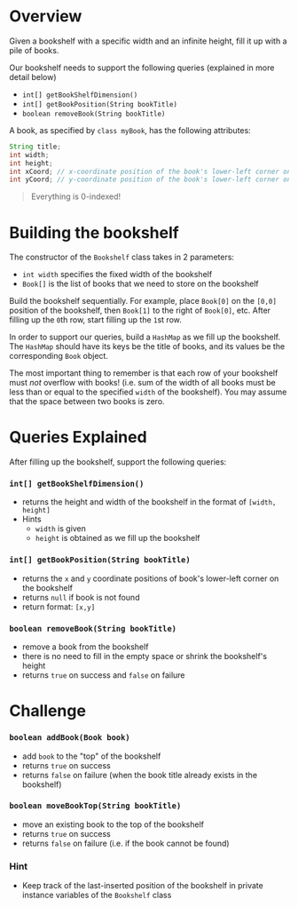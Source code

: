 # Overview
Given a bookshelf with a specific width and an infinite height, fill it up with a pile of books.

Our bookshelf needs to support the following queries (explained in more detail below)
- `int[] getBookShelfDimension()`
- `int[] getBookPosition(String bookTitle)`
- `boolean removeBook(String bookTitle)`

A book, as specified by `class myBook`, has the following attributes:
```java
String title;
int width;      
int height;
int xCoord; // x-coordinate position of the book's lower-left corner on the bookshelf
int yCoord; // y-coordinate position of the book's lower-left corner on the bookshelf
```
> Everything is 0-indexed!

# Building the bookshelf
The constructor of the `Bookshelf` class takes in 2 parameters:
- `int width` specifies the fixed width of the bookshelf
- `Book[]` is the list of books that we need to store on the bookshelf

Build the bookshelf sequentially. For example, place `Book[0]` on the `[0,0]` position of the bookshelf, then `Book[1]` to the right of `Book[0]`, etc. After filling up the `0`th row, start filling up the `1`st row.

In order to support our queries, build a `HashMap` as we fill up the bookshelf. The `HashMap` should have its keys be the title of books, and its values be the corresponding `Book` object.

The most important thing to remember is that each row of your bookshelf must *not* overflow with books! (i.e. sum of the width of all books must be less than or equal to the specified `width` of the bookshelf). You may assume that the space between two books is zero.

# Queries Explained
After filling up the bookshelf, support the following queries:
### `int[] getBookShelfDimension()`
- returns the height and width of the bookshelf in the format of `[width, height]`
- Hints
  - `width` is given
  - `height` is obtained as we fill up the bookshelf
### `int[] getBookPosition(String bookTitle)`
- returns the `x` and `y` coordinate positions of book's lower-left corner on the bookshelf
- returns `null` if book is not found
- return format: `[x,y]`
### `boolean removeBook(String bookTitle)`
- remove a book from the bookshelf
- there is no need to fill in the empty space or shrink the bookshelf's height
- returns `true` on success and `false` on failure

# Challenge
### `boolean addBook(Book book)`
- add `book` to the "top" of the bookshelf
- returns `true` on success
- returns `false` on failure (when the book title already exists in the bookshelf)
### `boolean moveBookTop(String bookTitle)`
- move an existing book to the top of the bookshelf
- returns `true` on success
- returns `false` on failure (i.e. if the book cannot be found)
### Hint
- Keep track of the last-inserted position of the bookshelf in private instance variables of the `Bookshelf` class
